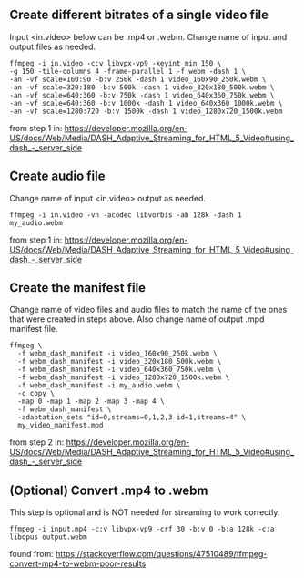 ## Create different bitrates of a single video file
Input <in.video> below can be .mp4 or .webm. Change name of input and output files as needed.
```
ffmpeg -i in.video -c:v libvpx-vp9 -keyint_min 150 \
-g 150 -tile-columns 4 -frame-parallel 1 -f webm -dash 1 \
-an -vf scale=160:90 -b:v 250k -dash 1 video_160x90_250k.webm \
-an -vf scale=320:180 -b:v 500k -dash 1 video_320x180_500k.webm \
-an -vf scale=640:360 -b:v 750k -dash 1 video_640x360_750k.webm \
-an -vf scale=640:360 -b:v 1000k -dash 1 video_640x360_1000k.webm \
-an -vf scale=1280:720 -b:v 1500k -dash 1 video_1280x720_1500k.webm
```
from step 1 in: https://developer.mozilla.org/en-US/docs/Web/Media/DASH_Adaptive_Streaming_for_HTML_5_Video#using_dash_-_server_side


## Create audio file
Change name of input <in.video> output as needed.
```
ffmpeg -i in.video -vn -acodec libvorbis -ab 128k -dash 1 my_audio.webm

```
from step 1 in: https://developer.mozilla.org/en-US/docs/Web/Media/DASH_Adaptive_Streaming_for_HTML_5_Video#using_dash_-_server_side

## Create the manifest file
Change name of video files and audio files to match the name of the ones that were created in steps above. Also change name of output .mpd manifest file.
```
ffmpeg \
  -f webm_dash_manifest -i video_160x90_250k.webm \
  -f webm_dash_manifest -i video_320x180_500k.webm \
  -f webm_dash_manifest -i video_640x360_750k.webm \
  -f webm_dash_manifest -i video_1280x720_1500k.webm \
  -f webm_dash_manifest -i my_audio.webm \
  -c copy \
  -map 0 -map 1 -map 2 -map 3 -map 4 \
  -f webm_dash_manifest \
  -adaptation_sets "id=0,streams=0,1,2,3 id=1,streams=4" \
  my_video_manifest.mpd

```

from step 2 in: https://developer.mozilla.org/en-US/docs/Web/Media/DASH_Adaptive_Streaming_for_HTML_5_Video#using_dash_-_server_side


## (Optional) Convert .mp4 to .webm
This step is optional and is NOT needed for streaming to work correctly.
```
ffmpeg -i input.mp4 -c:v libvpx-vp9 -crf 30 -b:v 0 -b:a 128k -c:a libopus output.webm
```
found from: https://stackoverflow.com/questions/47510489/ffmpeg-convert-mp4-to-webm-poor-results